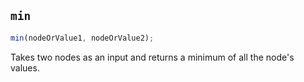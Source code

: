 ## `min`

```js
min(nodeOrValue1, nodeOrValue2);
```

Takes two nodes as an input and returns a minimum of all the node's values.
